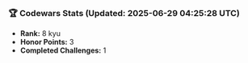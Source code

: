 ### 🏆 Codewars Stats (Updated: 2025-06-29 04:25:28 UTC)

- **Rank:** 8 kyu
- **Honor Points:** 3
- **Completed Challenges:** 1
